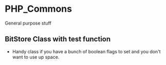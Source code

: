 # PHP_Commons
General purpose stuff

## BitStore Class with test function
* Handy class if you have a bunch of boolean flags to set and you don't want
to use up space.
